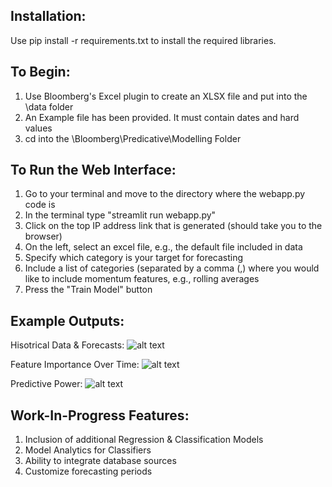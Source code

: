 ## Installation:

Use pip install -r requirements.txt to install the required libraries.

## To Begin:

1. Use Bloomberg's Excel plugin to create an XLSX file and put into the \data folder
2. An Example file has been provided. It must contain dates and hard values
3. cd into the \Bloomberg\Predicative\Modelling Folder

## To Run the Web Interface:

1. Go to your terminal and move to the directory where the webapp.py code is
2. In the terminal type "streamlit run webapp.py"
3. Click on the top IP address link that is generated (should take you to the browser)
4. On the left, select an excel file, e.g., the default file included in data
5. Specify which category is your target for forecasting
5. Include a list of categories (separated by a comma (,) where you would like to include momentum features, e.g., rolling averages
6. Press the "Train Model" button

## Example Outputs:
Hisotrical Data & Forecasts:
![alt text](https://github.com/A-sqed/Bloomberg_Predictive_Modelling/_img/example_forecast.PNG)

Feature Importance Over Time:
![alt text](https://github.com/A-sqed/Bloomberg_Predictive_Modelling/_img/feats_importance_over_time.png)

Predictive Power:
![alt text](https://github.com/A-sqed/Bloomberg_Predictive_Modelling/_img/predictive_power.png)

## Work-In-Progress Features:
1. Inclusion of additional Regression & Classification Models
2. Model Analytics for Classifiers
3. Ability to integrate database sources
4. Customize forecasting periods